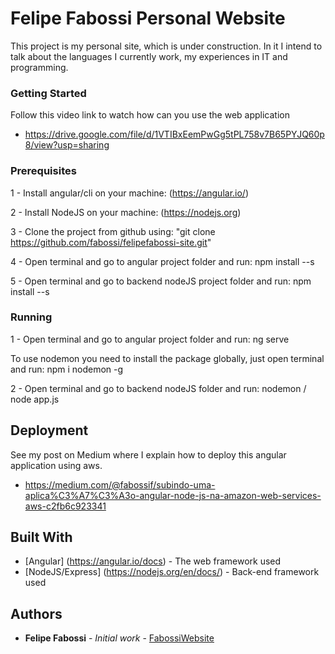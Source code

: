 # Felipe Fabossi Personal Website

This project is my personal site, which is under construction.
In it I intend to talk about the languages I currently work, my experiences in IT and programming.


### Getting Started

Follow this video link to watch how can you use the web application 
 
 * https://drive.google.com/file/d/1VTIBxEemPwGg5tPL758v7B65PYJQ60p8/view?usp=sharing

### Prerequisites

1 - Install angular/cli on your machine: (https://angular.io/)

2 - Install NodeJS on your machine: (https://nodejs.org)

3 - Clone the project from github using: "git clone https://github.com/fabossi/felipefabossi-site.git"

4 - Open terminal and go to angular project folder and run: npm install --s

5 - Open terminal and go to backend nodeJS project folder and run: npm install --s

### Running

1 - Open terminal and go to angular project folder and run: ng serve

To use nodemon you need to install the package globally, just open terminal and run: npm i nodemon -g 

2 - Open terminal and go to backend nodeJS folder and run: nodemon / node app.js


## Deployment

See my post on Medium where I explain how to deploy this angular application using aws.

* https://medium.com/@fabossif/subindo-uma-aplica%C3%A7%C3%A3o-angular-node-js-na-amazon-web-services-aws-c2fb6c923341

## Built With

* [Angular] (https://angular.io/docs) - The web framework used
* [NodeJS/Express] (https://nodejs.org/en/docs/) - Back-end framework used 


## Authors

* **Felipe Fabossi** - *Initial work* - [FabossiWebsite](https://github.com/fabossi/felipefabossi-site/)
